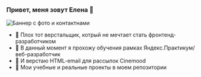 ### Привет, меня зовут Елена 👋

<img src="" alt="Баннер с фото и контактнами">

- 🌱 Плох тот верстальщик, котрый не мечтает стать фронтенд-разработчиком
- 👯 В данный момент я прохожу обучения  рамках Яндекс.Практикум/веб-разработчик
- 🤔 И верстаю HTML-email для рассылок Cinemood
- 💬 Мои учебные и реальные проекты в моем репозитории 





